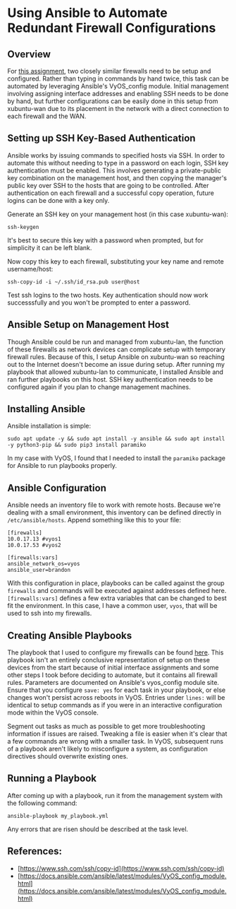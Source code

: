 # Using Ansible to Automate Redundant Firewall Configurations


## Overview

For [this assignment](network_redundancy.md), two closely similar firewalls need to be setup and configured. Rather than typing in commands by hand twice, this task can be automated by leveraging Ansible's VyOS_config module. Initial management involving assigning interface addresses and enabling SSH needs to be done by hand, but further configurations can be easily done in this setup from xubuntu-wan due to its placement in the network with a direct connection to each firewall and the WAN.

## Setting up SSH Key-Based Authentication

Ansible works by issuing commands to specified hosts via SSH. In order to automate this without needing to type in a password on each login, SSH key authentication must be enabled. This involves generating a private-public key combination on the management host, and then copying the manager's public key over SSH to the hosts that are going to be controlled. After authentication on each firewall and a successful copy operation, future logins can be done with a key only.

Generate an SSH key on your management host (in this case xubuntu-wan):

`ssh-keygen`

It's best to secure this key with a password when prompted, but for simplicity it can be left blank.

Now copy this key to each firewall, substituting your key name and remote username/host:

`ssh-copy-id -i ~/.ssh/id_rsa.pub user@host`

Test ssh logins to the two hosts. Key authentication should now work successsfully and you won't be prompted to enter a password.


## Ansible Setup on Management Host

Though Ansible could be run and managed from xubuntu-lan, the function of these firewalls as network devices can complicate setup with temporary firewall rules. Because of this, I setup Ansible on xubuntu-wan so reaching out to the Internet doesn't become an issue during setup. After running my playbook that allowed xubuntu-lan to communicate, I installed Ansible and ran further playbooks on this host. SSH key authentication needs to be configured again if you plan to change management machines.

## Installing Ansible

Ansible installation is simple:

```
sudo apt update -y && sudo apt install -y ansible && sudo apt install -y python3-pip && sudo pip3 install paramiko
```

In my case with VyOS, I found that I needed to install the `paramiko` package for Ansible to run playbooks properly.

## Ansible Configuration

Ansible needs an inventory file to work with remote hosts. Because we're dealing with a small environment, this inventory can be defined directly in `/etc/ansible/hosts`. Append something like this to your file:

```
[firewalls]
10.0.17.13 #vyos1
10.0.17.53 #vyos2

[firewalls:vars]
ansible_network_os=vyos
ansible_user=brandon
```

With this configuration in place, playbooks can be called against the group `firewalls` and commands will be executed against addresses defined here. `[firewalls:vars]` defines a few extra variables that can be changed to best fit the environment. In this case, I have a common user, `vyos`, that will be used to ssh into my firewalls.

## Creating Ansible Playbooks

The playbook that I used to configure my firewalls can be found [here](https://github.com/brandon-wilbur/sec440/blob/master/network_redundancy/firewall-config-playbook.yml). This playbook isn't an entirely conclusive representation of setup on these devices from the start because of initial interface assignments and some other steps I took before deciding to automate, but it contains all firewall rules. Parameters are documented on Ansible's vyos_config module site. Ensure that you configure `save: yes` for each task in your playbook, or else changes won't persist across reboots in VyOS. Entries under `lines:` will be identical to setup commands as if you were in an interactive configuration mode within the VyOS console.

Segment out tasks as much as possible to get more troubleshooting information if issues are raised. Tweaking a file is easier when it's clear that a few commands are wrong with a smaller task. In VyOS, subsequent runs of a playbook aren't likely to misconfigure a system, as configuration directives should overwrite existing ones.

## Running a Playbook

After coming up with a playbook, run it from the management system with the following command:

```
ansible-playbook my_playbook.yml
```

Any errors that are risen should be described at the task level.

## References:
* [https://www.ssh.com/ssh/copy-id](https://www.ssh.com/ssh/copy-id)
* [https://docs.ansible.com/ansible/latest/modules/VyOS_config_module.html](https://docs.ansible.com/ansible/latest/modules/VyOS_config_module.html)
